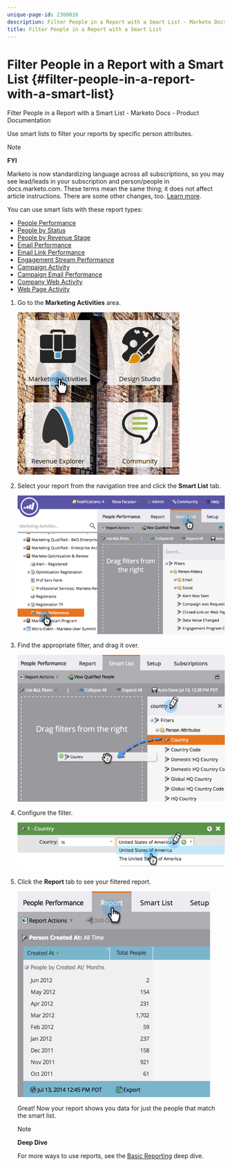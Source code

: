 ```yaml
---
unique-page-id: 2360016
description: Filter People in a Report with a Smart List - Marketo Docs - Product Documentation
title: Filter People in a Report with a Smart List
---
```


# Filter People in a Report with a Smart List {#filter-people-in-a-report-with-a-smart-list}

Filter People in a Report with a Smart List - Marketo Docs - Product Documentation

Use smart lists to filter your reports by specific person attributes.

>[!NOTE]
>
>**FYI**
>
>Marketo is now standardizing language across all subscriptions, so you may see lead/leads in your subscription and person/people in docs.marketo.com. These terms mean the same thing; it does not affect article instructions. There are some other changes, too. [Learn more](http://docs.marketo.com/display/DOCS/Updates+to+Marketo+Terminology).

You can use smart lists with these report types:

* [People Performance](../../../../product-docs/reporting/basic-reporting/report-types/people-performance-report.md)
* [People by Status](../../../../product-docs/reporting/basic-reporting/report-types/people-by-status-report.md)
* [People by Revenue Stage](http://docs.marketo.com/display/DOCS/People+by+Revenue+Stage+Report)
* [Email Performance](../../../../product-docs/email-marketing/email-programs/email-program-data/email-performance-report.md)
* [Email Link Performance](../../../../product-docs/email-marketing/email-programs/email-program-data/email-link-performance-report.md)
* [Engagement Stream Performance](../../../../product-docs/email-marketing/drip-nurturing/reports-and-notifications/engagement-stream-performance-report.md)
* [Campaign Activity](../../../../product-docs/reporting/basic-reporting/report-types/campaign-activity-report.md)
* [Campaign Email Performance](../../../../product-docs/reporting/basic-reporting/report-types/campaign-email-performance-report.md)
* [Company Web Activity](../../../../product-docs/reporting/basic-reporting/report-types/company-web-activity-report.md)
* [Web Page Activity](../../../../product-docs/reporting/basic-reporting/report-types/web-page-activity-report.md)

1. Go to the **Marketing Activities** area.

   ![](assets/image2017-3-27-11-3a31-3a2.png)

1. Select your report from the navigation tree and click the **Smart List** tab.

   ![](assets/image2017-3-27-14-3a12-3a53.png)

1. Find the appropriate filter, and drag it over.

   ![](assets/image2017-3-27-14-3a13-3a46.png)

1. Configure the filter.

   ![](assets/image2014-9-16-12-3a35-3a50.png)

1. Click the **Report** tab to see your filtered report.

   ![](assets/image2017-3-27-14-3a14-3a16.png)

   Great! Now your report shows you data for just the people that match the smart list.

   >[!NOTE]
   >
   >**Deep Dive**
   >
   >
   >For more ways to use reports, see the [Basic Reporting](../../../../product-docs/reporting/basic-reporting.md) deep dive.

